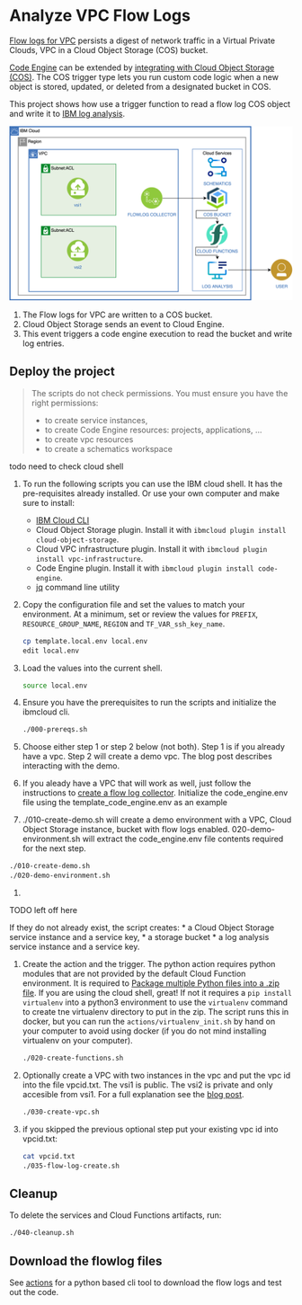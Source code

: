 # Analyze VPC Flow Logs

[Flow logs for VPC](https://cloud.ibm.com/vpc-ext/network/flowLogs/vpc) persists a digest of network traffic in a Virtual Private Clouds, VPC in a Cloud Object Storage (COS) bucket.

[Code Engine](https://cloud.ibm.com/codeengine/overview) can be extended by [integrating with Cloud Object Storage (COS)](https://cloud.ibm.com/docs/codeengine?topic=codeengine-subscribe-cos-tutorial). The COS trigger type lets you run custom code logic when a new object is stored, updated, or deleted from a designated bucket in COS. 

This project shows how use a trigger function to read a flow log COS object and write it to [IBM log analysis](https://cloud.ibm.com/observe/logging).

![create flow](./xdocs/vpc-flow-log.png)

1. The Flow logs for VPC are written to a COS bucket.
1. Cloud Object Storage sends an event to Cloud Engine.
1. This event triggers a code engine execution to read the bucket and write log entries.

## Deploy the project

> The scripts do not check permissions. You must ensure you have the right permissions:
> - to create service instances,
> - to create Code Engine resources: projects, applications, ...
> - to create vpc resources
> - to create a schematics workspace

todo need to check cloud shell
1. To run the following scripts you can use the IBM cloud shell.  It has the pre-requisites already installed.
Or use your own computer and make sure to install:
   * [IBM Cloud CLI](https://cloud.ibm.com/docs/cli?topic=cloud-cli-install-ibmcloud-cli)
   * Cloud Object Storage plugin. Install it with `ibmcloud plugin install cloud-object-storage`.
   * Cloud VPC infrastructure plugin. Install it with `ibmcloud plugin install vpc-infrastructure`.
   * Code Engine plugin. Install it with `ibmcloud plugin install code-engine`.
   * [jq](https://stedolan.github.io/jq/) command line utility

1. Copy the configuration file and set the values to match your environment. At a minimum, set or review the values for `PREFIX`, `RESOURCE_GROUP_NAME`, `REGION` and `TF_VAR_ssh_key_name`.

   ```sh
   cp template.local.env local.env
   edit local.env
   ```

1. Load the values into the current shell.

   ```sh
   source local.env
   ```

1. Ensure you have the prerequisites to run the scripts and initialize the ibmcloud cli.

   ```sh
   ./000-prereqs.sh
   ```

1. Choose either step 1 or step 2 below (not both).  Step 1 is if you already have a vpc.  Step 2 will create a demo vpc.  The blog post describes interacting with the demo.
  1. If you aleady have a VPC that will work as well, just follow the instructions to [create a flow log collector](https://cloud.ibm.com/docs/vpc?topic=vpc-ordering-flow-log-collector&interface=ui).  Initialize the code_engine.env file using the template_code_engine.env as an example
  1. ./010-create-demo.sh will create a demo environment with a VPC, Cloud Object Storage instance, bucket with flow logs enabled.  020-demo-environment.sh will extract the code_engine.env file contents required for the next step.
   ```sh
   ./010-create-demo.sh
   ./020-demo-environment.sh
   ```
1. 

TODO left off here

   If they do not already exist, the script creates:
      * a Cloud Object Storage service instance and a service key,
      * a storage bucket
      * a log analysis service instance and a service key.

1. Create the action and the trigger.  The python action requires python modules that are not provided by the default Cloud Function environment.  It is required to [Package multiple Python files into a .zip file](https://cloud.ibm.com/docs/openwhisk?topic=openwhisk-prep#prep_python_pkg).  If you are using the cloud shell, great!  If not it requires a `pip install virtualenv` into a python3 environment to use the `virtualenv` command to create tne virtualenv directory to put in the zip.  The script runs this in docker, but you can run the `actions/virtualenv_init.sh` by hand on your computer to avoid using docker (if you do not mind installing virtualenv on your computer).

   ```sh
   ./020-create-functions.sh
   ```

1. Optionally create a VPC with two instances in the vpc and put the vpc id into the file vpcid.txt.  The vsi1 is public.  The vsi2 is private and only accesible from vsi1.  For a full explanation see the [blog post](https://www.ibm.com/cloud/blog/use-ibm-log-analysis-with-logdna-to-analyze-vpc-network-traffic-from-ibm-cloud-flow-logs-for-vpc).

   ```sh
   ./030-create-vpc.sh
   ```

1. if you skipped the previous optional step put your existing vpc id into vpcid.txt:

   ```sh
   cat vpcid.txt
   ./035-flow-log-create.sh
   ```


## Cleanup

To delete the services and Cloud Functions artifacts, run:

   ```sh
   ./040-cleanup.sh
   ```

## Download the flowlog files

See [actions](./actions) for a python based cli tool to download the flow logs and test out the code.
